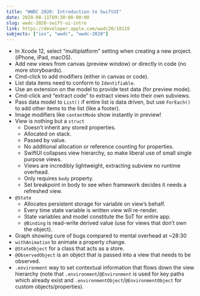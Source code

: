 ```yaml
---
title: "WWDC 2020: Introduction to SwiftUI"
date: 2020-08-11T09:30:00-00:00
slug: wwdc-2020-swift-ui-intro
link: https://developer.apple.com/wwdc20/10119
subjects: ["ios", "wwdc", "wwdc-2020"]
---
```


* In Xcode 12, select “multiplatform” setting when creating a new project. (iPhone, iPad, macOS).
* Add new views from canvas (preview window) or directly in code (no more storyboards).
* Cmd-click to add modifiers (either in canvas or code).
* List data items need to conform to `Identifiable`.
* Use an extension on the model to provide test data (for preview mode).
* Cmd-click and “extract code” to extract views into their own subviews.
* Pass data model to `List()` if entire list is data driven, but use `ForEach()` to add other items to the list (like a footer).
* Image modifiers like `contentMode` show instantly in preview!
* View is nothing but a `struct`
    * Doesn’t inherit any stored properties.
    * Allocated on stack.
    * Passed by value.
    * No additional allocation or reference counting for properties.
    * SwiftUI collapses view hierarchy, so make liberal use of small single purpose views.
    * Views are incredibly lightweight, extracting subview no runtime overhead.
    * Only requires `body` property.
    * Set breakpoint in body to see when framework decides it needs a refreshed view.
* `@State`
    * Allocates persistent storage for variable on view’s behalf.
    * Every time state variable is written view will re-render.
    * State variables and model constitute the SoT for entire app.
    * `@Binding` is read-write derived value (use for views that don’t own the object).
* Graph showing cure of bugs compared to mental overhead at ~28:30
* `withAnimation` to animate a property change.
* `@StateObject` for a class that acts as a store. 
* `@ObservedObject` is an object that is passed into a view that needs to be observed.
* `.environment` way to set contextual information that flows down the view hierarchy (note that `.environment`/`@Environment` is used for key paths which already exist and `.environmentObject`/`@EnvironmentObject` for custom objects/properties).